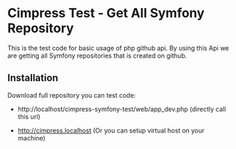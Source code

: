 Cimpress Test - Get All Symfony Repository 
========================

This is the test code for basic usage of php github api. By using this Api we are getting all 
Symfony repositories that is created on github.

Installation
--------------

Download full repository you can test code:


* http://localhost/cimpress-symfony-test/web/app_dev.php (directly call this url)

* http://cimpress.localhost (Or you can setup virtual host on your machine)

